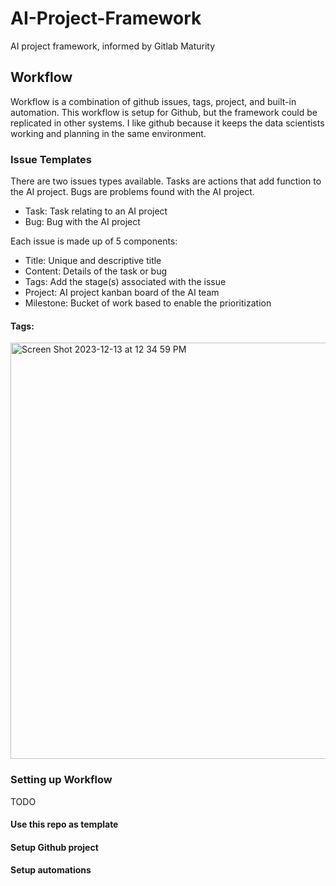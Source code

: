 # AI-Project-Framework
AI project framework, informed by Gitlab Maturity

## Workflow
Workflow is a combination of github issues, tags, project, and built-in automation. This workflow is setup for Github, but the framework could be replicated in other systems. I like github because it keeps the data scientists working and planning in the same environment. 


### Issue Templates
There are two issues types available. Tasks are actions that add function to the AI project. Bugs are problems found with the AI project.
- Task: Task relating to an AI project
- Bug: Bug with the AI project

Each issue is made up of 5 components:
- Title: Unique and descriptive title
- Content: Details of the task or bug
- Tags: Add the stage(s) associated with the issue
- Project: AI project kanban board of the AI team
- Milestone: Bucket of work based to enable the prioritization

#### Tags:
<img width="666" alt="Screen Shot 2023-12-13 at 12 34 59 PM" src="https://github.com/jfirminger/AI-Project-Framework/assets/9371702/4b425c19-c632-49e2-9f50-91833848f40e">

### Setting up Workflow
TODO

#### Use this repo as template


#### Setup Github project


#### Setup automations
